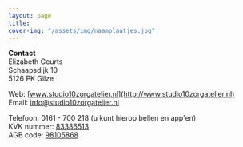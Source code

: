 ```yaml
---
layout: page
title: 
cover-img: "/assets/img/naamplaatjes.jpg"
---
```


**Contact**  
Elizabeth Geurts  
Schaapsdijk 10  
5126 PK Gilze  
  
Web: [www.studio10zorgatelier.nl](http://www.studio10zorgatelier.nl)  
Email: [info@studio10zorgatelier.nl](mailto:info@studio10zorgatelier.nl)  

Telefoon: 0161 - 700 218 (u kunt hierop bellen en app'en)  
KVK nummer: [83386513](https://www.kvk.nl/zoeken/handelsregister/?kvknummer=83386513)  
AGB code: [98105868](https://www.vektis.nl/agb-register/onderneming-98105868)  
